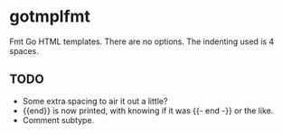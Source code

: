 # gotmplfmt

Fmt Go HTML templates. There are no options. The indenting used is 4 spaces.

## TODO

* Some extra spacing to air it out a little?
* {{end}} is now printed, with knowing if it was {{- end -}} or the like.
* Comment subtype.
